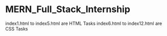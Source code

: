 # MERN_Full_Stack_Internship
index1.html to index5.html are HTML Tasks
index6.html to index12.html are CSS Tasks
